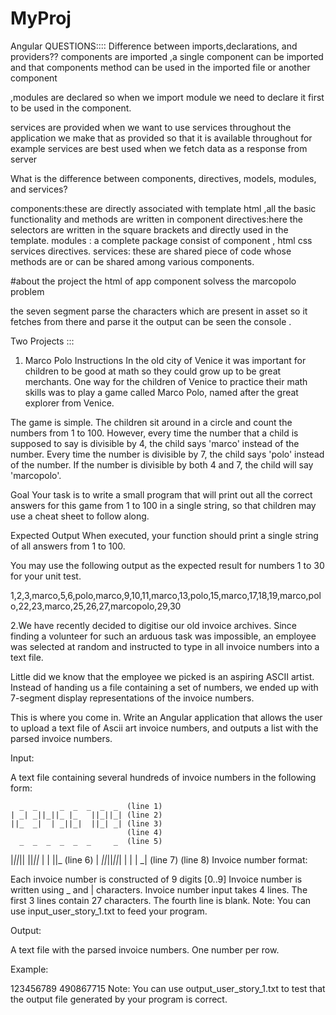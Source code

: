 # MyProj
Angular QUESTIONS::::
Difference between imports,declarations, and providers??
components are imported ,a single component can be imported and that components method can be used in the imported file or another component

,modules are declared so when we import module we need to declare it first to be used in the component.

services are provided when we want to use services throughout the application we make that as provided so that it is available throughout for example services are best used when we fetch data as a response from server 


What is the difference between components, directives, models, modules, and services?

components:these are directly associated with template html ,all the basic functionality and methods are written in component 
directives:here the selectors are written in the square brackets and directly used in the template.
modules : a complete package consist of component , html css services directives.
services: these are shared piece of code whose methods are or can be shared among various components.


#about the project
the html of app component solvess the marcopolo problem 

the seven segment parse the characters which are present in asset so it fetches from there and parse it the output can be seen the console .


Two Projects :::
1. Marco Polo Instructions
In the old city of Venice it was important for children to be good at math so they could grow up to be great merchants. One way for the children of Venice to practice their math skills was to play a game called Marco Polo, named after the great explorer from Venice.

The game is simple.
The children sit around in a circle and count the numbers from 1 to 100. However, every time the number that a child is supposed to say is divisible by 4, the child says 'marco' instead of the number. Every time the number is divisible by 7, the child says 'polo' instead of the number. If the number is divisible by both 4 and 7, the child will say 'marcopolo'.

Goal
Your task is to write a small program that will print out all the correct answers for this game from 1 to 100 in a single string, so that children may use a cheat sheet to follow along.

Expected Output
When executed, your function should print a single string of all answers from 1 to 100.

You may use the following output as the expected result for numbers 1 to 30 for your unit test.

1,2,3,marco,5,6,polo,marco,9,10,11,marco,13,polo,15,marco,17,18,19,marco,polo,22,23,marco,25,26,27,marcopolo,29,30



2.We have recently decided to digitise our old invoice archives. Since finding a volunteer for such an arduous task was impossible, an employee was selected at random and instructed to type in all invoice numbers into a text file.

Little did we know that the employee we picked is an aspiring ASCII artist. Instead of handing us a file containing a set of numbers, we ended up with 7-segment display representations of the invoice numbers.

This is where you come in. Write an Angular application that allows the user to upload a text file of Ascii art invoice numbers, and outputs a list with the parsed invoice numbers.

Input:

A text file containing several hundreds of invoice numbers in the following form:

      _  _     _  _  _  _  _  (line 1)
    | _| _||_||_ |_   ||_||_| (line 2)
    ||_  _|  | _||_|  ||_| _| (line 3)
                              (line 4)
      _  _  _  _  _  _     _  (line 5)
  |_||_|| ||_||_   |  |  ||_  (line 6)
    | _||_||_||_|  |  |  | _| (line 7)
                              (line 8)
Invoice number format:

Each invoice number is constructed of 9 digits [0..9]
Invoice number is written using _ and | characters.
Invoice number input takes 4 lines.
The first 3 lines contain 27 characters.
The fourth line is blank.
Note: You can use input_user_story_1.txt to feed your program.

Output:

A text file with the parsed invoice numbers. One number per row.

Example:

  123456789
  490867715
Note: You can use output_user_story_1.txt to test that the output file generated by your program is correct.
